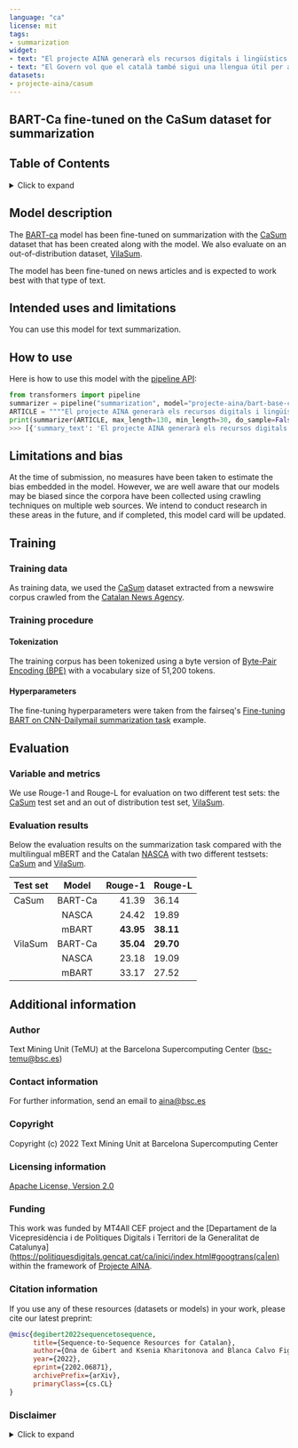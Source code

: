 ```yaml
---
language: "ca"
license: mit
tags:
- summarization
widget:
- text: "El projecte AINA generarà els recursos digitals i lingüístics necessaris per facilitar el desenvolupament d’aplicacions basades en la intel·ligència artificial i les tecnologies de la llengua, com ara els assistents de veu, els traductors automàtics o els agents conversacionals en català. L’objectiu últim és que la ciutadania pugui participar en català en el món digital al mateix nivell que els parlants d’una llengua global, com ara l’anglès, i evitar així l’extinció digital de la llengua. El primer recurs generat és el corpus del català per entrenar els algoritmes d’intel·ligència artificial (IA), el més gran creat fins al moment, amb 1.770 milions de metadades associades a paraules. El proper pas serà generar els models de la llengua, models de la parla i models de traducció utilitzant xarxes neuronals multicapa, perquè les empreses que creen aplicacions basades en intel·ligència artificial (IA), com ara assistents de veu, traductors automàtics, agents conversacionals, etc., puguin fer-ho fàcilment en català."
- text: "El Govern vol que el català també sigui una llengua útil per a la tecnologia i per comunciar-se amb les màquines. Per això, el projecte AINA, impulsat pel Departament de la Vicepresidència, Polítiques Digitals i Territori en col·laboració amb el Barcelona Supercomputing Center (BSC), llançarà el 17 de febrer una campanya de captació de veus per generar el primer corpus o \"diccionari\" de veu del català amb l'objectiu de fer que la tecnologia parli i entengui el català i la ciutadania s'hi pugui relacionar amb aquesta llengua. Per a l'executiu, aquest projecte és d'una \"importància cabdal\", com ha detallat el vicepresident, Jordi Puigneró, també per reforçar la llengua catalana a Internet. El pressupost que s'hi destinarà aquest any és de tres milions d'euros. Per això, amb el lema \"La nostra llengua és la teva veu\", convida la ciutadania de totes les variants dialectals del català ha compartir la seva veu mitjançant la lectura d'uns textos. La fita que s'ha marcat AINA per aquest any és la creació de la primera versió d'aquest diccionari de veus en català, amb \"com més hores de veu i com més diverses millor\". El Govern confia en una bona resposta a la campanya, que arrencarà a partir de demà, i que es desplegarà per tot el territori de parla catalana, per comptar amb diverses variants dialectals. No hi ha limitació d'edat per a qui vulgui participar, i és important que la gent que participi es registri per obtenir més informació sobre genere, edat i distribució geogràfica. Ara com ara hi ha 1.000 hores de veu i el repte és aconseguir arribar a les 2.000 (amb transcripció) aquest any. El vicepresident i conseller de Polítiques Digitals, Jordi Puigneró, ha recordat que fa un any es va donar el tret de sortida al projecte AINA, una aposta per a l'ús del català en l'àmbit tecnològic. El projecte implica un impuls del català en les eines digitals i per \"conquerir nous territoris\", que passen per noves plataformes i nous dispositius. També és un projecte per \"garantir drets\". \"Els catalanes tenim dret a poder relacionar-nos en català amb les maquines i evitar haver de canviar de llengua a l'hora de parlar amb les maquines\", ha remarcat Puigneró. Un altre objectiu d'aquest projecte passa per \"generar talent digital\" i un ecosistema en l'àmbit de la intel·ligència artificial. \"Ens toca ser un país digital\", ha insistit Puigneró. I per què AINA? \"La filla de la Norma, que porta el nom de la seva àvia, Aina Moll, la primera directora de política lingüística de la Generalitat\", ha explicat el vicepresident. Per tot plegat, aquest dimecres arrenca la campanya de captació de veus. \"Volem socialitzar AINA cap a la ciutadania i que molta gent vulgui ser la seva parella lingüística i pugui aprendre el català\", ha dit Puigneró, que ha demanat que aquesta sigui una tasca de tots. El projecte, a dia d'avui, ja coneix la sintaxis del català. En aquesta nova fase, a partir de demà, també ha de conèixer el lèxic i la semàntica, i tota la part oral de la llengua catalana. \"Si ja tenim la columna vertebral i l'esquelet, ara hem de construir la seva musculatura\", ha apuntat el vicepresident. La campanya es farà a través d'una web que permetrà que qualsevol persona pugui ensenyar a AINA a aprendre català. I com es pot fer? És senzill. A partir que arrenqui la campanya, qui estigui interessat en col·laborar haurà d'entrar a www.projecteaina.cat i anar a l'espai corresponent. Un cop allà, haurà de destinar una estona a llegir frases que li proposarà la plataforma i podrà validar també frases d'altres persones."
datasets:
- projecte-aina/casum
---
```

## BART-Ca fine-tuned on the CaSum dataset for summarization

## Table of Contents
<details>
<summary>Click to expand</summary>

- [Model description](#model-description)
- [Intended uses and limitations](#intended-use)
- [How to use](#how-to-use)
- [Limitations and bias](#limitations-and-bias)
- [Training](#training)
  - [Training data](#training-data)
  - [Training procedure](#training-procedure)
    - [Tokenization](#tokenization)
    - [Hyperparameters](#hyperparameters)
- [Evaluation](#evaluation)
   - [Variable and metrics](#variable-and-metrics)
   - [Evaluation results](#evaluation-results)
- [Additional information](#additional-information)
  - [Author](#author)
  - [Contact information](#contact-information)
  - [Copyright](#copyright)
  - [Licensing information](#licensing-information)
  - [Funding](#funding)
  - [Citing information](#citing-information)
  - [Disclaimer](#disclaimer)
</details>

## Model description

The [BART-ca](https://huggingface.co/projecte-aina/bart-base-ca) model has been fine-tuned on summarization with the [CaSum](https://huggingface.co/datasets/projecte-aina/casum) dataset that has been created along with the model. We also evaluate on an out-of-distribution dataset, [VilaSum](https://huggingface.co/datasets/projecte-aina/vilasum).

The model has been fine-tuned on news articles and is expected to work best with that type of text.

## Intended uses and limitations
You can use this model for text summarization. 

## How to use

Here is how to use this model with the [pipeline API](https://huggingface.co/transformers/main_classes/pipelines.html):

```python
from transformers import pipeline
summarizer = pipeline("summarization", model="projecte-aina/bart-base-ca-casum")
ARTICLE = """"El projecte AINA generarà els recursos digitals i lingüístics necessaris per facilitar el desenvolupament d’aplicacions basades en la intel·ligència artificial i les tecnologies de la llengua, com ara els assistents de veu, els traductors automàtics o els agents conversacionals en català. L’objectiu últim és que la ciutadania pugui participar en català en el món digital al mateix nivell que els parlants d’una llengua global, com ara l’anglès, i evitar així l’extinció digital de la llengua. El primer recurs generat és el corpus del català per entrenar els algoritmes d’intel·ligència artificial (IA), el més gran creat fins al moment, amb 1.770 milions de metadades associades a paraules. El proper pas serà generar els models de la llengua, models de la parla i models de traducció utilitzant xarxes neuronals multicapa, perquè les empreses que creen aplicacions basades en intel·ligència artificial (IA), com ara assistents de veu, traductors automàtics, agents conversacionals, etc., puguin fer-ho fàcilment en català."""
print(summarizer(ARTICLE, max_length=130, min_length=30, do_sample=False))
>>> [{'summary_text': 'El projecte AINA generarà els recursos digitals i lingüístics necessaris per al desenvolupament d’aplicacions basades en la intel·ligència artificial en català’'}]
```

## Limitations and bias
At the time of submission, no measures have been taken to estimate the bias embedded in the model. However, we are well aware that our models may be biased since the corpora have been collected using crawling techniques on multiple web sources. We intend to conduct research in these areas in the future, and if completed, this model card will be updated.

## Training

### Training data

As training data, we used the [CaSum](https://huggingface.co/datasets/projecte-aina/casum) dataset extracted from a newswire corpus crawled from the [Catalan News Agency](https://www.acn.cat/).

### Training procedure

#### Tokenization

The training corpus has been tokenized using a byte version of [Byte-Pair Encoding (BPE)](https://github.com/openai/gpt-2) with a vocabulary size of 51,200 tokens. 

#### Hyperparameters

The fine-tuning hyperparameters were taken from the fairseq's [Fine-tuning BART on CNN-Dailymail summarization task](https://github.com/facebookresearch/fairseq/blob/main/examples/bart/README.summarization.md) example.

## Evaluation

### Variable and metrics

We use Rouge-1 and Rouge-L for evaluation on two different test sets: the [CaSum](https://huggingface.co/datasets/projecte-aina/casum) test set and an out of distribution test set, [VilaSum](https://huggingface.co/datasets/projecte-aina/vilasum).

### Evaluation results

Below the evaluation results on the summarization task compared with the multilingual mBERT and the Catalan [NASCA](https://huggingface.co/ELiRF/NASCA) with two different testsets: [CaSum](https://huggingface.co/datasets/projecte-aina/casum) and [VilaSum](https://huggingface.co/datasets/projecte-aina/vilasum).

|Test set  | Model  | Rouge-1  |  Rouge-L  |
| ------------|:-------------:| -----:|:------|
|CaSum | BART-Ca  |  41.39  |  36.14  |
| | NASCA  |  24.42  |  19.89  |
| | mBART  |  **43.95**  |  **38.11**  |
|VilaSum  | BART-Ca  |  **35.04**  |  **29.70**  |
| | NASCA  |  23.18 |  19.09 |
| | mBART  |  33.17  |  27.52  |


## Additional information

### Author
Text Mining Unit (TeMU) at the Barcelona Supercomputing Center (bsc-temu@bsc.es)

### Contact information
For further information, send an email to aina@bsc.es

### Copyright
Copyright (c) 2022 Text Mining Unit at Barcelona Supercomputing Center 

### Licensing information
[Apache License, Version 2.0](https://www.apache.org/licenses/LICENSE-2.0)

### Funding
This work was funded by MT4All CEF project and the [Departament de la Vicepresidència i de Polítiques Digitals i Territori de la Generalitat de Catalunya](https://politiquesdigitals.gencat.cat/ca/inici/index.html#googtrans(ca|en) within the framework of [Projecte AINA](https://politiquesdigitals.gencat.cat/ca/economia/catalonia-ai/aina).

### Citation information

If you use any of these resources (datasets or models) in your work, please cite our latest preprint:

```bibtex
@misc{degibert2022sequencetosequence,
      title={Sequence-to-Sequence Resources for Catalan}, 
      author={Ona de Gibert and Ksenia Kharitonova and Blanca Calvo Figueras and Jordi Armengol-Estapé and Maite Melero},
      year={2022},
      eprint={2202.06871},
      archivePrefix={arXiv},
      primaryClass={cs.CL}
}
```

### Disclaimer

<details>
<summary>Click to expand</summary>

The models published in this repository are intended for a generalist purpose and are available to third parties. These models may have bias and/or any other undesirable distortions.

When third parties, deploy or provide systems and/or services to other parties using any of these models (or using systems based on these models) or become users of the models, they should note that it is their responsibility to mitigate the risks arising from their use and, in any event, to comply with applicable regulations, including regulations regarding the use of Artificial Intelligence.

In no event shall the owner and creator of the models (BSC – Barcelona Supercomputing Center) be liable for any results arising from the use made by third parties of these models.
